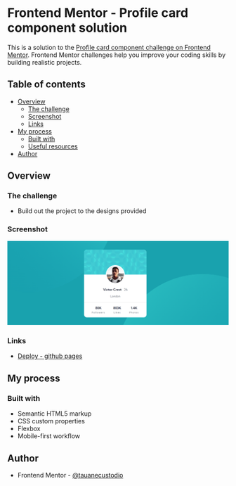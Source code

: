 # Frontend Mentor - Profile card component solution

This is a solution to the [Profile card component challenge on Frontend Mentor](https://www.frontendmentor.io/challenges/profile-card-component-cfArpWshJ). Frontend Mentor challenges help you improve your coding skills by building realistic projects. 

## Table of contents

- [Overview](#overview)
  - [The challenge](#the-challenge)
  - [Screenshot](#screenshot)
  - [Links](#links)
- [My process](#my-process)
  - [Built with](#built-with)
  - [Useful resources](#useful-resources)
- [Author](#author)

## Overview

### The challenge

- Build out the project to the designs provided

### Screenshot

![Screenshot](screenshot.png)

### Links

- [Deploy - github pages](https://tauanecustodio.github.io/frontend_mentor/profile-card-component)

## My process

### Built with

- Semantic HTML5 markup
- CSS custom properties
- Flexbox
- Mobile-first workflow

## Author

- Frontend Mentor - [@tauanecustodio](https://www.frontendmentor.io/profile/TauaneCustodio)
